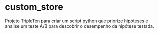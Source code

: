 # custom_store
Projeto TripleTen para criar um script python que priorize hipóteses e analise um teste A/B para descobrir o desempenho da hipótese testada.
